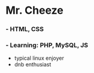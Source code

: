 # Mr. Cheeze
### - HTML, CSS 
### - Learning: PHP, MySQL, JS
- typical linux enjoyer
- dnb enthusiast

<!--
###  Hey! Im Cheeze   👋


**Cheezik/Cheezik** is a ✨ _special_ ✨ repository because its `README.md` (this file) appears on your GitHub profile.

Here are some ideas to get you started:

- 🔭 I’m currently working on ...
- 🌱 I’m currently learning ...
- 👯 I’m looking to collaborate on ...
- 🤔 I’m looking for help with ...
- 💬 Ask me about ...
- 📫 How to reach me: ...
- 😄 Pronouns: ...
- ⚡ Fun fact: ...


I am [REDACTED] And i "Code" for fun! ~~*or to run and hide form my problems*~~
and i am proud average Linux enjoyer
- Currently, i am not working on my own website! and really nothing else
- 📖 I have some basic knowlage of JavaScript; and am *still* learning HTML, CSS, 
-->
